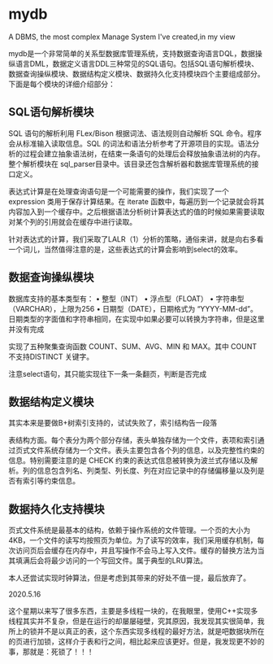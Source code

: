 # mydb
A DBMS, the most complex Manage System I've created,in my view

mydb是一个非常简单的关系型数据库管理系统，支持数据查询语言DQL，数据操纵语言DML，数据定义语言DDL三种常见的SQL语句。包括SQL语句解析模块、数据查询操纵模块、数据结构定义模块、数据持久化支持模块四个主要组成部分。下面是每个模块的详细介绍部分：

## SQL语句解析模块

SQL 语句的解析利用 FLex/Bison 根据词法、语法规则自动解析 SQL 命令。程序会从标准输入读取信息。SQL 的词法和语法分析参考了开源项目的实现。语法分析的过程会建立抽象语法树，在结束一条语句的处理后会释放抽象语法树的内存。整个解析模块在 sql_parser目录中。该目录还包含解析器和数据库管理系统的接口定义。

表达式计算是在处理查询语句是一个可能需要的操作，我们实现了一个 expression 类用于保存计算结果。在 iterate 函数中，每遍历到一个记录就会将其内容加入到一个缓存中。之后根据语法分析树计算表达式的值的时候如果需要读取对某个列的引用就会在缓存中进行读取。

针对表达式的计算，我们采取了LALR（1）分析的策略，通俗来讲，就是向右多看一个词儿，当然值得注意的是，这些表达式的计算会影响到select的效率。

## 数据查询操纵模块

数据库支持的基本类型有：
• 整型（INT）
• 浮点型（FLOAT）
• 字符串型（VARCHAR），上限为256
• 日期型（DATE），日期格式为 “YYYY-MM-dd”。
日期类型的字面值和字符串相同，在实现中如果必要可以转换为字符串，但是这里并没有完成

实现了五种聚集查询函数 COUNT、SUM、AVG、MIN 和 MAX。其中 COUNT 不支持DISTINCT 关键字。

注意select语句，其只能实现往下一条一条翻页，判断是否完成

## 数据结构定义模块

其实本来是要做B+树索引支持的，试试失败了，索引结构告一段落

表结构方面。每个表分为两个部分存储，表头单独存储为一个文件，表项和索引通过页式文件系统存储为一个文件。表头主要包含各个列的信息，以及完整性约束的信息。特别需要注意的是 CHECK 约束的表达式信息被转换为波兰式存储以及解析。列的信息包含列名、列类型、列长度、列在对应记录中的存储偏移量以及列是否有索引等约束信息。

## 数据持久化支持模块

页式文件系统是最基本的结构，依赖于操作系统的文件管理。一个页的大小为 4KB，一个文件的读写均按照页为单位。为了读写的效率，我们采用缓存机制，每次访问页后会缓存在内存中，并且写操作不会马上写入文件。缓存的替换方法为当其填满后会将最少访问的一个写回文件。属于典型的LRU算法。

本人还尝试实现时钟算法，但是考虑到其带来的好处不值一提，最后放弃了。

2020.5.16

这个星期以来写了很多东西，主要是多线程一块的，在我眼里，使用C++实现多线程其实并不复杂，但是在运行的却屡屡碰壁，究其原因，我发现其实很简单，我所上的锁并不是以真正的表，这个东西实现多线程的最好方法，就是吧数据块所在的页进行加锁，这样介于表和行之间，相比起来应该更好。但是，我发现更不妙的事，那就是：死锁了！！！